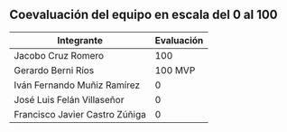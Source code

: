 ## Coevaluación del equipo en escala del 0 al 100

| Integrante | Evaluación |
| ------------ | ------------ |
| Jacobo Cruz Romero | 100 |
| Gerardo Berni Ríos | 100 MVP |
| Iván Fernando Muñiz Ramírez | 0 |
| José Luis Felán Villaseñor | 0 |
| Francisco Javier Castro Zúñiga | 0 |
